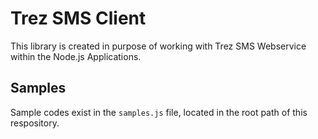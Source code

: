 # Trez SMS Client

This library is created in purpose of working with Trez SMS Webservice within the Node.js Applications.

## Samples

Sample codes exist in the `samples.js` file, located in the root path of this respository.